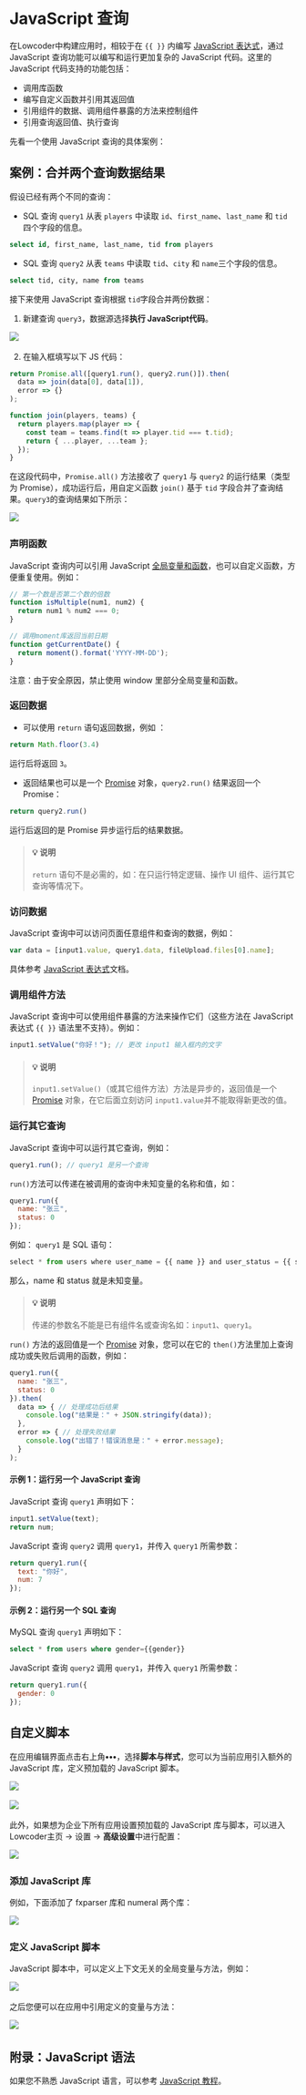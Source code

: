 # JavaScript 查询

在Lowcoder中构建应用时，相较于在 `{{ }}`​ 内编写 [JavaScript 表达式](../javascript-in-majiang/writing-javascript)，通过 JavaScript 查询功能可以编写和运行更加复杂的 JavaScript 代码。这里的 JavaScript 代码支持的功能包括：

* 调用库函数
* 编写自定义函数并引用其返回值
* 引用组件的数据、调用组件暴露的方法来控制组件
* 引用查询返回值、执行查询

先看一个使用 JavaScript 查询的具体案例：

## 案例：合并两个查询数据结果

假设已经有两个不同的查询：

* SQL 查询 `query1`​ 从表 `players`​ 中读取 `id`​、`first_name`​、`last_name`​ 和 `tid`​ 四个字段的信息。

```sql
select id, first_name, last_name, tid from players
```

* SQL 查询 `query2`​ 从表 `teams`​ 中读取 `tid`​、`city`​ 和 `name`​ 三个字段的信息。

```sql
select tid, city, name from teams
```

接下来使用 JavaScript 查询根据 `tid`​ 字段合并两份数据：

1. 新建查询 `query3`​，数据源选择**执行 JavaScript代码**​。

![](../assets/1-20231002175904-nql9kvn.png)​

2. 在输入框填写以下 JS 代码：

```javascript
return Promise.all([query1.run(), query2.run()]).then(
  data => join(data[0], data[1]),
  error => {}
);

function join(players, teams) {
  return players.map(player => {
    const team = teams.find(t => player.tid === t.tid);
    return { ...player, ...team };
  });
}
```

在这段代码中，`Promise.all()`​ 方法接收了 `query1`​ 与 `query2`​ 的运行结果（类型为 Promise），成功运行后，用自定义函数 `join()`​ 基于 `tid`​ 字段合并了查询结果。`query3`​ 的查询结果如下所示：

![](../assets/2-20231002175904-by3bpfv.png)​

### 声明函数

JavaScript 查询内可以引用 JavaScript [全局变量和函数](https://developer.mozilla.org/zh-CN/docs/Web/JavaScript/Reference/Global_Objects)，也可以自定义函数，方便重复使用。例如：

```javascript
// 第一个数是否第二个数的倍数
function isMultiple(num1, num2) {
  return num1 % num2 === 0;
}

// 调用moment库返回当前日期
function getCurrentDate() {
  return moment().format('YYYY-MM-DD');
}
```

注意：由于安全原因，禁止使用 window 里部分全局变量和函数。

### 返回数据

* 可以使用 `return`​ 语句返回数据，例如 ：

```javascript
return Math.floor(3.4)
```

运行后将返回 `3`​。

* 返回结果也可以是一个 [Promise](https://developer.mozilla.org/zh-CN/docs/Web/JavaScript/Reference/Global_Objects/Promise) 对象，`query2.run()`​ 结果返回一个 Promise：

```javascript
return query2.run()
```

运行后返回的是 Promise 异步运行后的结果数据。

> #### 💡 说明
>
> ​`return`​ 语句不是必需的，如：在只运行特定逻辑、操作 UI 组件、运行其它查询等情况下。

### 访问数据

JavaScript 查询中可以访问页面任意组件和查询的数据，例如：

```javascript
var data = [input1.value, query1.data, fileUpload.files[0].name];
```

具体参考 [JavaScript 表达式](../javascript-in-majiang/writing-javascript)文档。

### 调用组件方法

JavaScript 查询中可以使用组件暴露的方法来操作它们（这些方法在 JavaScript 表达式 `{{ }}`​ 语法里不支持）。例如：

```javascript
input1.setValue("你好！"); // 更改 input1 输入框内的文字
```

> #### 💡 说明
>
> ​`input1.setValue()`​ （或其它组件方法）方法是异步的，返回值是一个 [Promise](https://developer.mozilla.org/zh-CN/docs/Web/JavaScript/Reference/Global_Objects/Promise) 对象，在它后面立刻访问 `input1.value`​ 并不能取得新更改的值。

### 运行其它查询

JavaScript 查询中可以运行其它查询，例如：

```javascript
query1.run(); // query1 是另一个查询
```

​`run()`​ 方法可以传递在被调用的查询中未知变量的名称和值，如：

```javascript
query1.run({
  name: "张三",
  status: 0 
});
```

例如： `query1`​ 是 SQL 语句：

```javascript
select * from users where user_name = {{ name }} and user_status = {{ status }}
```

那么，name 和 status 就是未知变量。

> #### 💡 说明
>
> 传递的参数名不能是已有组件名或查询名如：`input1`​、`query1`​。

​`run()`​ 方法的返回值是一个 [Promise](https://developer.mozilla.org/zh-CN/docs/Web/JavaScript/Reference/Global_Objects/Promise) 对象，您可以在它的 `then()`​ 方法里加上查询成功或失败后调用的函数，例如：

```javascript
query1.run({
  name: "张三",
  status: 0 
}).then(
  data => { // 处理成功后结果
    console.log("结果是：" + JSON.stringify(data)); 
  },
  error => { // 处理失败结果
    console.log("出错了！错误消息是：" + error.message);
  }
);
```

#### 示例 1：运行另一个 JavaScript 查询

JavaScript 查询 `query1`​ 声明如下：

```javascript
input1.setValue(text);
return num;
```

JavaScript 查询 `query2`​ 调用 `query1`​，并传入 `query1`​ 所需参数：

```javascript
return query1.run({
  text: "你好",
  num: 7
});
```

#### 示例 2：运行另一个 SQL 查询

MySQL 查询 `query1`​ 声明如下：

```sql
select * from users where gender={{gender}}
```

JavaScript 查询 `query2`​ 调用 `query1`​，并传入 `query1`​ 所需参数：

```javascript
return query1.run({
  gender: 0
});
```

## 自定义脚本

在应用编辑界面点击右上角 ​**•••**​，选择​**脚本与样式**​，您可以为当前应用引入额外的 JavaScript 库，定义预加载的 JavaScript 脚本。

![](../assets/1-20231002175904-u6a7cs7.png)​

![](../assets/2-20231002175904-zmwxqc5.png)​

此外，如果想为企业下所有应用设置预加载的 JavaScript 库与脚本，可以进入Lowcoder主页 -> 设置 -> **高级设置**中进行配置：

![](../assets/3-20231002175904-4hs5yne.png)​

### 添加 JavaScript 库

例如，下面添加了 fxparser 库和 numeral 两个库：

![](../assets/4-20231002175904-s1cau2u.png)​

### 定义 JavaScript 脚本

JavaScript 脚本中，可以定义上下文无关的全局变量与方法，例如：

![](../assets/5-20231002175904-gpzdj3x.png)​

之后您便可以在应用中引用定义的变量与方法：

![](../assets/6-20231002175904-thbldw6.png)​

## 附录：JavaScript 语法

如果您不熟悉 JavaScript 语言，可以参考 [JavaScript 教程](https://developer.mozilla.org/zh-CN/docs/Web/JavaScript)。
